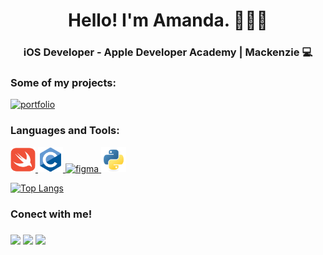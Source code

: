 <h1 align="center">Hello! I'm Amanda. 👩🏻‍💻</h1>
<h3 align="center">iOS Developer - Apple Developer Academy | Mackenzie 💻</h3>

<h3 align="left">Some of my projects:</h3>
<a href = "https://sites.google.com/view/amandaconde/página-inicial"><img src="https://github.com/user-attachments/assets/f3ea8364-a504-4cea-9da9-673eb3a03997" alt="portfolio" width="50" height="50"></a>



<h3 align="left">Languages and Tools:</h3>
<p align="left"> </a> <a href="https://developer.apple.com/swift/" target="_blank" rel="noreferrer"> <img src="https://raw.githubusercontent.com/devicons/devicon/master/icons/swift/swift-original.svg" alt="swift" width="40" height="40"/> </a>
<a href="https://www.cprogramming.com/" target="_blank" rel="noreferrer"> <img src="https://raw.githubusercontent.com/devicons/devicon/master/icons/c/c-original.svg" alt="c" width="40" height="40"/> </a>
<a href="https://www.figma.com/" target="_blank" rel="noreferrer"> <img src="https://www.vectorlogo.zone/logos/figma/figma-icon.svg" alt="figma" width="40" height="40"/> </a> 
<a href="https://git-scm.com/" target="_blank" rel="noreferrer"> <img src="https://raw.githubusercontent.com/devicons/devicon/master/icons/python/python-original.svg" alt="python" width="40" height="40"/>  </p>

[![Top Langs](https://github-readme-stats.vercel.app/api/top-langs/?username=opcAm&layout=compact&theme=dark)](https://github.com/anuraghazra/github-readme-stats)

<h3 align="left">Conect with me!</h3>
<h3 align="left"> 
  <a href="https://www.instagram.com/amanda.opc/" target="_blank"><img src="https://img.shields.io/badge/-Instagram-%23E4405F?style=for-the-badge&logo=instagram&logoColor=white" target="_blank"></a>
   <a href = "mailto:flab.amanda@gmail.com"><img src="https://img.shields.io/badge/-Gmail-%23333?style=for-the-badge&logo=gmail&logoColor=white" target="_blank"></a>
  <a href="https://www.linkedin.com/in/amandaopconde/" target="_blank"><img src="https://img.shields.io/badge/-LinkedIn-%230077B5?style=for-the-badge&logo=linkedin&logoColor=white" target="_blank"></a> 
  
</h3>
